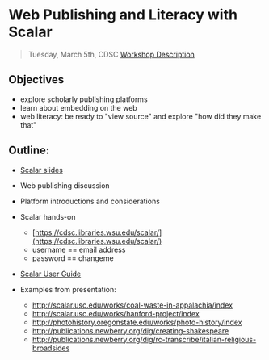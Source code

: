 # Web Publishing and Literacy with Scalar

> Tuesday, March 5th, CDSC
> [Workshop Description](https://cdsc.libraries.wsu.edu/workshop/2019-cdsc-spring-symposium-workshops-using-scalar-for-history-and-perceptions-of-place-with-andrew-gillreath-brown/)

## Objectives

- explore scholarly publishing platforms
- learn about embedding on the web
- web literacy: be ready to "view source" and explore "how did they make that"

## Outline: 

- [Scalar slides](https://docs.google.com/presentation/d/1z2ayxx17p38MJ8mGBKkxsBrieo2eV9tmyJDMbBs3LQo/edit?usp=sharing)
- Web publishing discussion
- Platform introductions and considerations
- Scalar hands-on
    - [https://cdsc.libraries.wsu.edu/scalar/](https://cdsc.libraries.wsu.edu/scalar/)
    - username == email address
    - password == changeme
    
- [Scalar User Guide](http://scalar.usc.edu/works/guide2/index)
- Examples from presentation:
    - http://scalar.usc.edu/works/coal-waste-in-appalachia/index
    - http://scalar.usc.edu/works/hanford-project/index
    - http://photohistory.oregonstate.edu/works/photo-history/index 
    - http://publications.newberry.org/dig/creating-shakespeare
    - http://publications.newberry.org/dig/rc-transcribe/italian-religious-broadsides
